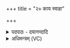 +++
title = "२० काय स्वाहा"

+++
<details><summary>पदपाठः - दयानन्दादि</summary>

काय॑। स्वाहा॑। कस्मै॑। स्वाहा॑। क॒त॒मस्मै॑। स्वाहा॑। स्वाहा॑। आ॒धिमित्या॒ऽधिम्। आधी॑ता॒येत्याऽधी॑ताय। स्वाहा॑। मनः॑। प्र॒जाप॑तय॒ इति॑ प्र॒जाऽप॑तये। स्वाहा॑। चि॒त्तम्। विज्ञा॑ता॒येति॑ विऽज्ञा॑ताय। अदि॑त्यै। स्वाहा॑। अदि॑त्यै। म॒ह्यै। स्वाहा॑। अदि॑त्यै। सु॒मृ॒डी॒काया॒ इति॑ सुऽमृडी॒कायै॑। स्वाहा॑। सर॑स्वत्यै। स्वाहा॑। सर॑स्वत्यै। पा॒व॒कायै॑। स्वाहा॑। सर॑स्वत्यै। बृ॒ह॒त्यै। स्वाहा॑। पू॒ष्णे। स्वाहा॑। पू॒ष्णे। प्र॒प॒थ्या᳖येति॑ प्रऽपथ्या᳖य। स्वाहा॑। पू॒ष्णे। न॒रन्धि॑षाय। स्वाहा॑। त्वष्ट्रे॑। स्वाहा॒। त्वष्ट्रे॑। तु॒रीपा॑य। स्वाहा॑। त्वष्ट्रे॑। पु॒रु॒रूपा॒येति॑ पुरु॒ऽरूपा॑य स्वाहा॑। विष्ण॑वे। स्वाहा॑। विष्ण॑वे। नि॒भू॒य॒पायेति॑ निभूय॒ऽपाय॑। स्वाहा॑। विष्ण॑वे। शि॒पि॒वि॒ष्टायेति॑ शिपि॒ऽवि॒ष्टाय॑। स्वाहा॑। २०।
</details>

<details><summary>अधिमन्त्रम् (VC)</summary>

- प्रजापत्यादयो देवताः
- प्रजापतिर्ऋषिः
- आद्यस्य भुरिग्धृतिः
- ऋषभः
</details>